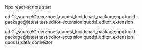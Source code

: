 Npx react-scripts start



cd C:\_source\Greenshoes\quodsi_lucidchart_package;npx lucid-package@latest test-editor-extension quodsi_editor_extension


cd C:\_source\Greenshoes\quodsi_lucidchart_package;npx lucid-package@latest test-editor-extension quodsi_editor_extension quodsi_data_connector